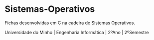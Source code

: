# Sistemas-Operativos

Fichas desenvolvidas em C na cadeira de Sistemas Operativos.

Universidade do Minho | Engenharia Informática | 2ºAno | 2ºSemestre
